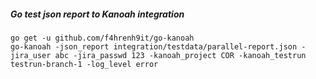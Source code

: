 ##### Go test json report to Kanoah integration

```
go get -u github.com/f4hrenh9it/go-kanoah
go-kanoah -json_report integration/testdata/parallel-report.json -jira_user abc -jira_passwd 123 -kanoah_project COR -kanoah_testrun testrun-branch-1 -log_level error
```